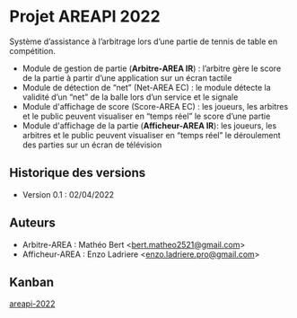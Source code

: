 # Projet AREAPI 2022

Système d’assistance à l’arbitrage lors d’une partie de tennis de table en compétition.

- Module de gestion de partie (**Arbitre-AREA IR**) ​: l’arbitre gère le score de la partie à partir d’une application sur un écran tactile
- Module de détection de “net” (Net-AREA EC) : le module détecte la validité d’un “net” de la balle lors d’un service et le signale
- Module d'affichage de score (Score-AREA EC) : les joueurs, les arbitres et le public peuvent visualiser en “temps réel” le score d’une partie
- Module d'affichage de la partie (**Afficheur-AREA IR**) ​: les joueurs, les arbitres et le public peuvent visualiser en “temps réel” le déroulement des parties sur un écran de télévision

## Historique des versions

- Version 0.1 : 02/04/2022

## Auteurs

- Arbitre-AREA : Mathéo Bert <<bert.matheo2521@gmail.com>>
- Afficheur-AREA : Enzo Ladriere <<enzo.ladriere.pro@gmail.com>>

## Kanban

[areapi-2022](https://github.com/btssn-lasalle-84/areapi-2022/projects/1)
